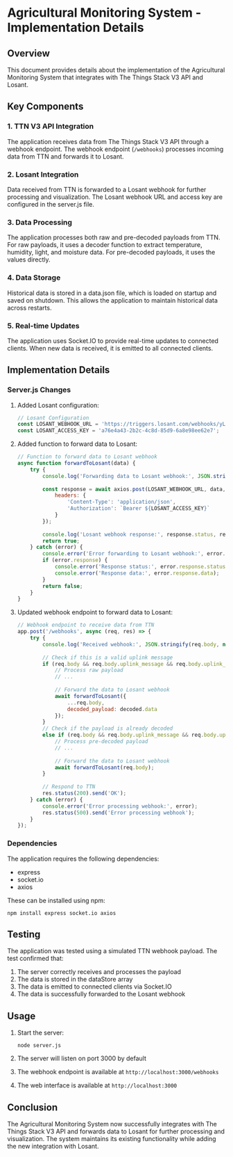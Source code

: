 # Agricultural Monitoring System - Implementation Details

## Overview
This document provides details about the implementation of the Agricultural Monitoring System that integrates with The Things Stack V3 API and Losant.

## Key Components

### 1. TTN V3 API Integration
The application receives data from The Things Stack V3 API through a webhook endpoint. The webhook endpoint (`/webhooks`) processes incoming data from TTN and forwards it to Losant.

### 2. Losant Integration
Data received from TTN is forwarded to a Losant webhook for further processing and visualization. The Losant webhook URL and access key are configured in the server.js file.

### 3. Data Processing
The application processes both raw and pre-decoded payloads from TTN. For raw payloads, it uses a decoder function to extract temperature, humidity, light, and moisture data. For pre-decoded payloads, it uses the values directly.

### 4. Data Storage
Historical data is stored in a data.json file, which is loaded on startup and saved on shutdown. This allows the application to maintain historical data across restarts.

### 5. Real-time Updates
The application uses Socket.IO to provide real-time updates to connected clients. When new data is received, it is emitted to all connected clients.

## Implementation Details

### Server.js Changes
1. Added Losant configuration:
   ```javascript
   // Losant Configuration
   const LOSANT_WEBHOOK_URL = 'https://triggers.losant.com/webhooks/yLCyBki4kj8VOhs3z1WTeIl2xfL4xcJ3jtCWGpbh';
   const LOSANT_ACCESS_KEY = 'a76e4a43-2b2c-4c8d-85d9-6a8e98ee62e7';
   ```

2. Added function to forward data to Losant:
   ```javascript
   // Function to forward data to Losant webhook
   async function forwardToLosant(data) {
       try {
           console.log('Forwarding data to Losant webhook:', JSON.stringify(data, null, 2));
           
           const response = await axios.post(LOSANT_WEBHOOK_URL, data, {
               headers: {
                   'Content-Type': 'application/json',
                   'Authorization': `Bearer ${LOSANT_ACCESS_KEY}`
               }
           });
           
           console.log('Losant webhook response:', response.status, response.statusText);
           return true;
       } catch (error) {
           console.error('Error forwarding to Losant webhook:', error.message);
           if (error.response) {
               console.error('Response status:', error.response.status);
               console.error('Response data:', error.response.data);
           }
           return false;
       }
   }
   ```

3. Updated webhook endpoint to forward data to Losant:
   ```javascript
   // Webhook endpoint to receive data from TTN
   app.post('/webhooks', async (req, res) => {
       try {
           console.log('Received webhook:', JSON.stringify(req.body, null, 2));
           
           // Check if this is a valid uplink message
           if (req.body && req.body.uplink_message && req.body.uplink_message.frm_payload) {
               // Process raw payload
               // ...
               
               // Forward the data to Losant webhook
               await forwardToLosant({
                   ...req.body,
                   decoded_payload: decoded.data
               });
           } 
           // Check if the payload is already decoded
           else if (req.body && req.body.uplink_message && req.body.uplink_message.decoded_payload) {
               // Process pre-decoded payload
               // ...
               
               // Forward the data to Losant webhook
               await forwardToLosant(req.body);
           }
           
           // Respond to TTN
           res.status(200).send('OK');
       } catch (error) {
           console.error('Error processing webhook:', error);
           res.status(500).send('Error processing webhook');
       }
   });
   ```

### Dependencies
The application requires the following dependencies:
- express
- socket.io
- axios

These can be installed using npm:
```
npm install express socket.io axios
```

## Testing
The application was tested using a simulated TTN webhook payload. The test confirmed that:
1. The server correctly receives and processes the payload
2. The data is stored in the dataStore array
3. The data is emitted to connected clients via Socket.IO
4. The data is successfully forwarded to the Losant webhook

## Usage
1. Start the server:
   ```
   node server.js
   ```

2. The server will listen on port 3000 by default
3. The webhook endpoint is available at `http://localhost:3000/webhooks`
4. The web interface is available at `http://localhost:3000`

## Conclusion
The Agricultural Monitoring System now successfully integrates with The Things Stack V3 API and forwards data to Losant for further processing and visualization. The system maintains its existing functionality while adding the new integration with Losant.

